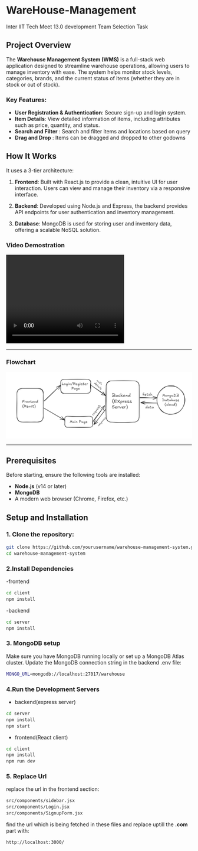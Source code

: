 # WareHouse-Management
Inter IIT Tech Meet 13.0 development Team Selection Task

## Project Overview
The **Warehouse Management System (WMS)** is a full-stack web application designed to streamline warehouse operations, allowing users to manage inventory with ease. The system helps monitor stock levels, categories, brands, and the current status of items (whether they are in stock or out of stock).

### Key Features:
- **User Registration & Authentication**: Secure sign-up and login system.
- **Item Details**: View detailed information of items, including attributes such as price, quantity, and status.
- **Search and Filter** : Search and filter items and locations based on query
- **Drag and Drop** : Items can be dragged and dropped to other godowns


## How It Works
It uses a 3-tier architecture:
1. **Frontend**: Built with React.js to provide a clean, intuitive UI for user interaction. Users can view and manage their inventory via a responsive interface.
   
2. **Backend**: Developed using Node.js and Express, the backend provides API endpoints for user authentication and inventory management.

3. **Database**: MongoDB is used for storing user and inventory data, offering a scalable NoSQL solution.

### Video Demostration

<video width="320" height="240" controls>
  <source src="./VIDEO.webm" type="video/webm">
  Your browser does not support the video tag.
</video>


---

### Flowchart
![Flowchart](./flowchart.png) 

---

## Prerequisites
Before starting, ensure the following tools are installed:
- **Node.js** (v14 or later)
- **MongoDB**
- A modern web browser (Chrome, Firefox, etc.)

## Setup and Installation

### 1. Clone the repository:
```bash
git clone https://github.com/yourusername/warehouse-management-system.git
cd warehouse-management-system
```
### 2.Install Dependencies
-frontend
```bash
cd client
npm install
```

-backend
```bash
cd server
npm install
```

### 3. MongoDB setup
Make sure you have MongoDB running locally or set up a MongoDB Atlas cluster. Update the MongoDB connection string in the backend .env file:

```bash
MONGO_URL=mongodb://localhost:27017/warehouse
```

### 4.Run the Development Servers

- backend(express server)
```bash
cd server
npm install
npm start
```

- frontend(React client)
```bash
cd client
npm install
npm run dev
```

### 5. Replace Url
replace the url in the frontend section:
```bash
src/components/sidebar.jsx
src/components/Login.jsx
src/components/SignupForm.jsx
```
find the url which is being fetched in these files and replace uptill the **.com** part with:
```bash
http://localhost:3000/
```